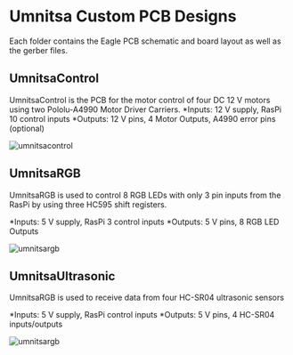 # Umnitsa Custom PCB Designs
Each folder contains the Eagle PCB schematic and board layout as well as the gerber files.

## UmnitsaControl
UmnitsaControl is the PCB for the motor control of four DC 12 V motors using two
Pololu-A4990 Motor Driver Carriers.
*Inputs: 12 V supply, RasPi 10 control inputs
*Outputs: 12 V pins, 4 Motor Outputs, A4990 error pins (optional)

![umnitsacontrol](docs/img/UmnitsaControl.png "UmnitsaControl Board Layout")

## UmnitsaRGB
UmnitsaRGB is used to control 8 RGB LEDs with only 3 pin inputs from the RasPi by using
three HC595 shift registers.

*Inputs: 5 V supply, RasPi 3 control inputs
*Outputs: 5 V pins, 8 RGB LED Outputs

![umnitsargb](docs/img/UmnitsaRGB.png "UmnitsaRGB Board Layout")

## UmnitsaUltrasonic
UmnitsaRGB is used to receive data from four HC-SR04 ultrasonic sensors

*Inputs: 5 V supply, RasPi control inputs
*Outputs: 5 V pins, 4 HC-SR04 inputs/outputs

![umnitsargb](docs/img/UmnitsaUltrasonic.png "UmnitsaUltrasonic Board Layout")
